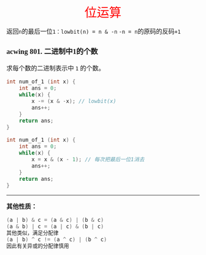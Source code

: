 <font face="楷体" size = 3>

<center><font face="楷体" size=6, color='red'> 位运算 </font> </center>


返回`n`的最后一位`1：lowbit(n) = n & -n`  `-n = n`的原码的反码`+1`

### acwing 801. 二进制中1的个数
求每个数的二进制表示中 `1` 的个数。 
```c++
int num_of_1 (int x) {
    int ans = 0;
    while(x) {
        x -= (x & -x); // lowbit(x)
        ans++;
    }
    return ans;
}
```
```c++
int num_of_1 (int x) {
    int ans = 0;
    while(x) {
        x = x & (x - 1); // 每次把最后一位1消去
        ans++;
    }
    return ans;
}
```
---

**其他性质：**
```c++
(a | b) & c = (a & c) | (b & c) 
(a & b) | c = (a | c) & (b | c)
其他类似，满足分配律
(a | b) ^ c != (a ^ c) | (b ^ c)
因此有关异或的分配律慎用
```
